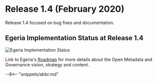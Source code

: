<!-- SPDX-License-Identifier: CC-BY-4.0 -->
<!-- Copyright Contributors to the Egeria project. -->

# Release 1.4 (February 2020)

Release 1.4 focused on bug fixes and documentation.

## Egeria Implementation Status at Release 1.4
 
![Egeria Implementation Status](functional-organization-showing-implementation-status-for-1.4.png)
 
 Link to Egeria's [Roadmap](./release-notes/roadmap/) for more details about the
 Open Metadata and Governance vision, strategy and content.

--8<-- "snippets/abbr.md"

